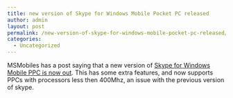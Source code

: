 ```yaml
---
title: new version of Skype for Windows Mobile Pocket PC released
author: admin
layout: post
permalink: /new-version-of-skype-for-windows-mobile-pocket-pc-released/
categories:
  - Uncategorized
---
```

MSMobiles has a post saying that a new version of [Skype for Windows Mobile PPC is now out][1]. This has some extra features, and now supports PPCs with processors less then 400Mhz, an issue with the previous version of skype.

 [1]: http://msmobiles.com/news.php/4693.html